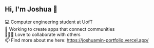 ## Hi, I'm Joshua 👋


💻 Computer engineering student at UofT <br>
🦾 Working to create apps that connect communities <br>
🧑‍🤝‍🧑 Love to collaborate with others <br>
📫 Find more about me here: https://joshuamin-portfolio.vercel.app/ <br>

